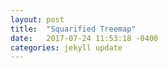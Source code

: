 ```yaml
---
layout: post
title:  "Squarified Treemap"
date:   2017-07-24 11:53:18 -0400
categories: jekyll update
---
```


